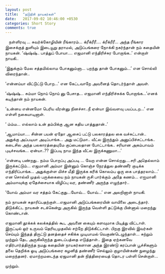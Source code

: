 ```yaml
---
layout: post
title:  "நடுநிசி நாயகர்கள்"
date:   2017-09-02 10:46:00 +0530
categories: Short Story
comments: true
---
```


&nbsp;&nbsp;
நள்ளிரவு … சுவர்க்கோழியின் ரீங்காரம்… க்ரீக்ரீரீ…. க்ரீக்ரீரீ… அந்த ரீங்கார இசைக்குத் துளியும் இடையூறு தராமல், அடுப்பங்கரை நோக்கி நகர்ந்தான் நம் கதையின் நாயகன். ‘ஷ்ஷ்ஷ்..  பாத்துப் போயா…. எஜமானி எந்திரிச்சுர போறாங்க..’ என்றாள் நாயகி..

‘இதுக்கும் மேல சத்தமில்லாம போகனும்னா… பறந்து தான் போகனும்…’ என சொல்லி விரைந்தான்..

‘என்னய்யா விட்டு்ட்டு போற…’ என கேட்டவாறே அவனைத் தொடர்ந்தாள் அவள்.


‘ஷ்ஷ்ஷ்… சும்மா  நொய் நொய் னு பேசாத… எஜமானி எந்திரிச்சுக்க போறாங்க…’எனக் கடிந்தான் நம் நாயகன்.

‘உன்னய என்னமோ பெரிய வீரன்னு நினச்சா..நீ ஏன்யா இவ்வளவு பயப்படற…’ என எள்ளி நகையாடினாள்.

‘ ம்ம்ம… எல்லாம் உன் தம்பிக்கு ஆன கதிய பாத்துதான்..’

‘ஆமாய்யா…. சின்ன பயன் ஏதோ  ஆசைப் பட்டு பலகாரத்தல கை வச்சுட்டான்.. அதுக்கு அப்படியா அடிப்பாங்க… அது மட்டுமா.. வீட்ல இருந்தும் அனுப்பிச்சட்டாங்க.. கடைசில அந்த பலகாரத்தையுமே குப்பைலதான போட்டாங்க.. சரியான அகம்பாவம் புடிச்சவங்க… ஏன்யா..?? இப்படி  நாம இந்த வீட்ல இருக்கணுமா…’


‘என்னடி பண்றது.. நம்ம பொறப்பு அப்படி … வேற என்ன சொல்றது….சரி அதெல்லாம் இருக்கட்டும்… எஜமானி அம்மா  இன்னும் கொஞ்ச நேரத்துல தண்ணீர் குடிக்க எந்திரிப்பாங்க… அதுக்குள்ள மிச்ச மீதி இருக்க கரி்க் கொலம்ப ஒரு கை பாத்தரலாம்…’ என சொல்லி முதல் பருக்கையை நம் நாயகன் ருசி பார்க்கும் அதே கணம்… எஐமானி அம்மாவுக்கு ஏதேச்சையாக விழிப்பு வர, தண்ணீர் அருந்த எழுந்தார்..

‘யோவ் அம்மா வர சத்தம் கேட்குது...யோவ்… யோவ்…’ என அலறினாள் நாயகி.

நம் நாயகன் சுதாரிப்பதற்குள்...எஜமானி அடுப்பங்கரையின் வாயிலை அடைந்தார். திடுக்கிட்ட நாயகன் சடக்கென்று அருகில் இருந்த வெள்ளி தட்டுக்கு பின்னால் மறைந்து கொண்டான்.

எஜமானி தூக்கக் கலக்கத்தில் கூட அவனை கையும் களவுமாக பிடித்து விட்டாள். இருட்டில் ஒர் உருவம் தெரிய,முதலில் சற்றே திடுக்கிட்டாள். பிறகு இரவில் இவர்கள் செய்யும் இந்தத் திருட்டு தனத்தைச் சகிக்க முடியாமல் வெகுண்டெழுந்தாள்… சுற்றும் முற்றும் தேட அருகிலிருந்த துடைப்பத்தை எடுத்தாள்.. இதை ஏற்கனவே எதிர்பார்த்திருந்த நமது கதையின் நாயகர்களான அந்த இரண்டு கரப்பான் பூச்சிகளும் தலை தெறிக்க ஓடி அடுப்பங்கரை கழனித் தண்ணீர் செல்லும் குழாயின்கண் நுழைந்து மறைந்தனர்.  ஏமாற்றமடைந்த ஏஜமானி தன் நித்திரையைத் தொடர பள்ளி சென்றாள்…

முற்றும்.
